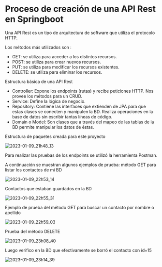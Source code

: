 #  Proceso de creación de una API Rest en Springboot
  Una API Rest es un tipo de arquitectura de software que utiliza el protocolo HTTP.
  
  Los métodos más utilizados son : 
  
   - GET: se utiliza para acceder a los distintos recursos.
   - POST: se utiliza para crear nuevos recursos.
   - PUT: se utiliza para modificar los recursos existentes. 
   - DELETE: se utiliza para eliminar los recursos.
  
   Estructura básica de una API Rest
   
   - Controller: Expone los endpoints (rutas) y recibe peticiones HTTP. Nos provee los métodos para un CRUD.
   - Service: Define la lógica de negocio.
   - Repository: Contiene las interfaces que extienden de JPA para que estas clases se conecten y manipulen la BD. Realiza operaciones      en la base de datos sin escribir tantas líneas de código.
   - Domain o Model: Son clases que a través del mapeo de las tablas de la BD permite manipular los datos de éstas.  
   
   Estructura de paquetes creada para este proyecto
   
   
   ![2023-01-09_21h48_13](https://user-images.githubusercontent.com/72228855/211437144-815797d5-7ed7-4596-941b-e7da0dba5df6.png)

  
   Para realizar las pruebas de los endpoints se utilizó  la herramienta Postman.
   
   A continuación se muestran algunos ejemplos de prueba: método GET para listar los contactos de mi BD  
   
   
   ![2023-01-09_22h53_14](https://user-images.githubusercontent.com/72228855/211444215-dcc021fd-d853-4c65-a769-def01bd6c7e1.png)

   Contactos que estaban guardados en la BD
   
   ![2023-01-09_22h55_31](https://user-images.githubusercontent.com/72228855/211444390-f21ac6c1-2403-472f-8976-5cfdeb837aad.png)
   
   Ejemplo de prueba del método GET para buscar un contacto por nombre o apellido
   
   ![2023-01-09_22h59_03](https://user-images.githubusercontent.com/72228855/211444943-98f8a89c-09a3-4b29-8a43-3adbef5e436b.png)
   
   
   Prueba del método DELETE 
   
   ![2023-01-09_23h08_40](https://user-images.githubusercontent.com/72228855/211446188-bd42f7bd-07db-44d1-87e1-cd326fa78bf4.png)
   
   Luego verifico en la BD que efectivamente se borró el contacto con id=15
   
   ![2023-01-09_23h14_39](https://user-images.githubusercontent.com/72228855/211446591-34ab618d-d917-4353-aef2-a392444089c1.png)
   
   


   

